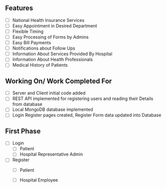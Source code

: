 ## Features
- [ ] National Health Insurance Services
- [ ] Easy Appointment in Desired Department
- [ ] Flexible Timing
- [ ] Easy Processing of Forms by Admins
- [ ] Easy Bill Payments
- [ ] Notifications about Follow Ups
- [ ] Information About Services Provided By Hospital
- [ ] Information About Health Professionals
- [ ] Medical History of Patients

## Working On/ Work Completed For
- [ ] Server and Client initial code added
- [ ] REST API implemented for registering users and reading their Details from database
- [ ] Local MongoDB database implemented
- [ ] Login Register pages created, Register Form data updated into Database

## First Phase 
- [ ] Login
    - [ ] Patient
    - [ ] Hospital Representative Admin 
- [ ] Register
    - [ ] Patient
    - [ ] Hospital Employee 

    
